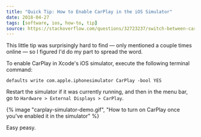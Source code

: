 ```yaml
---
title: "Quick Tip: How to Enable CarPlay in the iOS Simulator"
date: 2018-04-27
tags: [software, ios, how-to, tip]
source: https://stackoverflow.com/questions/32723237/switch-between-carplay-and-regular-window-in-ios-simulator
---
```


This little tip was surprisingly hard to find — only mentioned a couple times online — so I figured I'd do my part to spread the word.

To enable CarPlay in Xcode's iOS simulator, execute the following terminal command:

```shell
defaults write com.apple.iphonesimulator CarPlay -bool YES
```

Restart the simulator if it was currently running, and then in the menu bar, go to `Hardware > External Displays > CarPlay`.

{% image "carplay-simulator-demo.gif", "How to turn on CarPlay once you've enabled it in the simulator" %}

Easy peasy.
